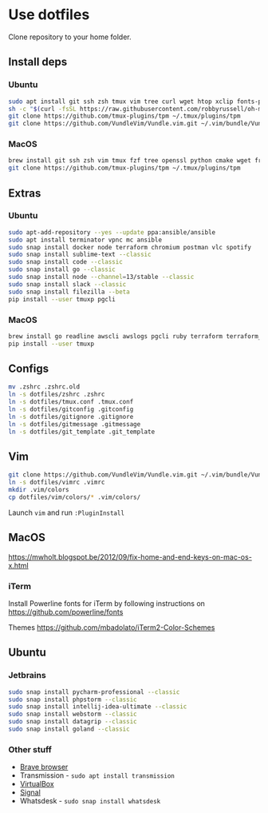 # Use dotfiles

Clone repository to your home folder.

## Install deps

### Ubuntu

```bash
sudo apt install git ssh zsh tmux vim tree curl wget htop xclip fonts-powerline software-properties-common gcc make python-pip libpq-dev python-dev
sh -c "$(curl -fsSL https://raw.githubusercontent.com/robbyrussell/oh-my-zsh/master/tools/install.sh)"
git clone https://github.com/tmux-plugins/tpm ~/.tmux/plugins/tpm
git clone https://github.com/VundleVim/Vundle.vim.git ~/.vim/bundle/Vundle.vim
```

### MacOS

```bash
brew install git ssh zsh vim tmux fzf tree openssl python cmake wget freetype
git clone https://github.com/tmux-plugins/tpm ~/.tmux/plugins/tpm
```

## Extras

### Ubuntu

```bash
sudo apt-add-repository --yes --update ppa:ansible/ansible
sudo apt install terminator vpnc mc ansible
sudo snap install docker node terraform chromium postman vlc spotify
sudo snap install sublime-text --classic
sudo snap install code --classic
sudo snap install go --classic
sudo snap install node --channel=13/stable --classic
sudo snap install slack --classic
sudo snap install filezilla --beta
pip install --user tmuxp pgcli
```

### MacOS

```bash
brew install go readline awscli awslogs pgcli ruby terraform terraform_landscape composer jmeter lua jq dep node youtube-dl
pip install --user tmuxp
```

## Configs

```bash
mv .zshrc .zshrc.old
ln -s dotfiles/zshrc .zshrc
ln -s dotfiles/tmux.conf .tmux.conf
ln -s dotfiles/gitconfig .gitconfig
ln -s dotfiles/gitignore .gitignore
ln -s dotfiles/gitmessage .gitmessage
ln -s dotfiles/git_template .git_template
```

## Vim

```bash
git clone https://github.com/VundleVim/Vundle.vim.git ~/.vim/bundle/Vundle.vim
ln -s dotfiles/vimrc .vimrc
mkdir .vim/colors
cp dotfiles/vim/colors/* .vim/colors/
```

Launch `vim` and run `:PluginInstall`

## MacOS

https://mwholt.blogspot.be/2012/09/fix-home-and-end-keys-on-mac-os-x.html

### iTerm

Install Powerline fonts for iTerm by following instructions on https://github.com/powerline/fonts

Themes https://github.com/mbadolato/iTerm2-Color-Schemes

## Ubuntu

### Jetbrains

```bash
sudo snap install pycharm-professional --classic
sudo snap install phpstorm --classic
sudo snap install intellij-idea-ultimate --classic
sudo snap install webstorm --classic
sudo snap install datagrip --classic
sudo snap install goland --classic
```
### Other stuff

- [Brave browser](https://brave-browser.readthedocs.io/en/latest/installing-brave.html#linux)
- Transmission - `sudo apt install transmission`
- [VirtualBox](https://www.virtualbox.org/wiki/Linux_Downloads)
- [Signal](https://signal.org/download/)
- Whatsdesk - `sudo snap install whatsdesk`

